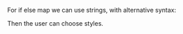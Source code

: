 For if else map we can use strings, with alternative syntax:

<div if="projects.length > 4">
<div if="${projects.length > 4}">

<div map="project, i of projects">
<div map="${{of: projects, as: 'project', index: 'i'}}">

<div map="project of projects">
<div map="${{of: projects, as: 'project'}}">

Then the user can choose styles.
